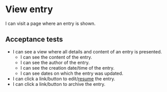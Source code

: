 # View entry

I can visit a page where an entry is shown.

## Acceptance tests

- I can see a view where all details and content of an entry is presented.
  - I can see the content of the entry.
  - I can see the author of the entry.
  - I can see the creation date/time of the entry.
  - I can see dates on which the entry was updated.
- I can click a link/button to edit/[resume](continue-entry.md) the entry.
- I can click a link/button to archive the entry.
